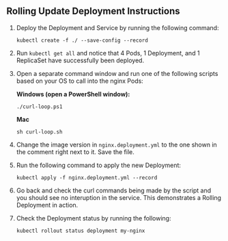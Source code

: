 ## Rolling Update Deployment Instructions

1. Deploy the Deployment and Service by running the following command:

    `kubectl create -f ./ --save-config --record`

1. Run `kubectl get all` and notice that 4 Pods, 1 Deployment, and 1 ReplicaSet have successfully been deployed.
1. Open a separate command window and run one of the following scripts based on your OS to call into the nginx Pods:

    **Windows (open a PowerShell window):**

    `./curl-loop.ps1`

    **Mac**

    `sh curl-loop.sh`

1. Change the image version in `nginx.deployment.yml` to the one shown in the comment right next to it. Save the file.
1. Run the following command to apply the new Deployment:

    `kubectl apply -f nginx.deployment.yml --record`

1. Go back and check the curl commands being made by the script and you should see no interuption in the service. This demonstrates a Rolling Deployment in action.
1. Check the Deployment status by running the following:

    `kubectl rollout status deployment my-nginx`



